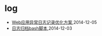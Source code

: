 # log
* [Web应用异常日志记录优化方案](/2014/2014-12-05-web-error-log-method),2014-12-05
* [日志归档bash脚本](/2014/2014-12-03-shell-for-log-achive),2014-12-03
